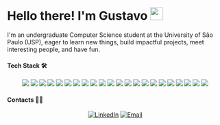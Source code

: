 # Hello there! I'm Gustavo <img src="https://raw.githubusercontent.com/iampavangandhi/iampavangandhi/master/gifs/Hi.gif" width="30px">

I'm an undergraduate Computer Science student at the University of São Paulo (USP), eager to learn new things, build impactful projects, meet interesting people, and have fun.

#### Tech Stack 🛠

<p align="center">
    <a href="#"><img src="https://img.shields.io/badge/-C-000000?style=flat&logo=c"></a>
    <a href="#"><img src="https://img.shields.io/badge/-C++-000000?style=flat&logo=c%2B%2B"></a>
    <a href="#"><img src="https://img.shields.io/badge/-Haskell-000000?style=flat&logo=haskell"></a>
    <a href="#"><img src="https://img.shields.io/badge/-Java-000000?style=flat&logo=java"></a>
    <a href="#"><img src="https://img.shields.io/badge/-JavaScript-000000?style=flat&logo=javascript"></a>
    <a href="#"><img src="https://img.shields.io/badge/-Python-000000?style=flat&logo=python"></a>
    <a href="#"><img src="https://img.shields.io/badge/-Bash-000000?style=flat&logo=gnu-bash"></a>
    <a href="#"><img src="https://img.shields.io/badge/-Git-000000?style=flat&logo=git"></a>
    <a href="#"><img src="https://img.shields.io/badge/-Linux-000000?style=flat&logo=linux"></a>
    <a href="#"><img src="https://img.shields.io/badge/-Kali%20Linux-000000?style=flat&logo=kalilinux"></a>
    <a href="#"><img src="https://img.shields.io/badge/-CSS3-000000?style=flat&logo=css3"></a>
    <a href="#"><img src="https://img.shields.io/badge/-Bootstrap-000000?style=flat&logo=bootstrap"></a>
    <a href="#"><img src="https://img.shields.io/badge/-HTML5-000000?style=flat&logo=html5"></a>
    <a href="#"><img src="https://img.shields.io/badge/-Express.js-000000?style=flat&logo=express"></a>
    <a href="#"><img src="https://img.shields.io/badge/-Node.js-000000?style=flat&logo=node.js"></a>
    <a href="#"><img src="https://img.shields.io/badge/-Jupyter-000000?style=flat&logo=jupyter"></a>
    <a href="#"><img src="https://img.shields.io/badge/-Pandas-000000?style=flat&logo=pandas"></a>
    <a href="#"><img src="https://img.shields.io/badge/-TensorFlow-000000?style=flat&logo=tensorflow"></a>
    <a href="#"><img src="https://img.shields.io/badge/-PostgreSQL-000000?style=flat&logo=postgresql"></a>
    <a href="#"><img src="https://img.shields.io/badge/-Wireshark-000000?style=flat&logo=wireshark"></a>
    <a href="#"><img src="https://img.shields.io/badge/-Metasploit-000000?style=flat&logo=metasploit"></a>
    <a href="#"><img src="https://img.shields.io/badge/-Burp%20Suite-000000?style=flat&logo=burpsuite"></a>
</p>

#### Contacts 🤝🏻

<p align="center">
    <a href="https://www.linkedin.com/in/gustavo-gabriel-ribeiro-200a83279/"><img alt="LinkedIn" src="https://img.shields.io/badge/LinkedIn-Gustavo%20Gabriel%20Ribeiro-blue?style=flat-square&logo=linkedin"></a>
    <a href="mailto:gustavogrib.ggr@gmail.com"><img alt="Email" src="https://img.shields.io/badge/Email-gustavogrib.ggr@gmail.com-blue?style=flat-square&logo=gmail"></a>
</p>
